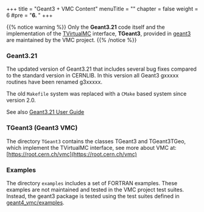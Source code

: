 +++
title = "Geant3 + VMC Content"
menuTitle = ""
chapter = false
weight = 6
#pre = "<b>6. </b>"
+++

{{% notice warning %}}
Only the **Geant3.21** code itself and the implementation of the [TVirtualMC](https://root.cern/doc/master/classTVirtualMC.html) interface, **TGeant3**, provided in [geant3](https://github.com/vmc-project/geant3) are maintained by the VMC project.
{{% /notice %}}

### Geant3.21

The updated version of Geant3.21 that includes several bug fixes compared to the standard version in CERNLIB.
In this version all Geant3 gxxxxx routines have been renamed g3xxxxx.

The old `Makefile` system was replaced with a `CMake` based system since version 2.0.

See also [Geant3.21 User Guide](/geant.pdf) 

### TGeant3 (Geant3 VMC)

The directory `TGeant3` contains the classes TGeant3 and TGeant3TGeo,
which implement the  TVirtualMC interface, see more about VMC at: <br/>
[https://root.cern.ch/vmc](https://root.cern.ch/vmc)

### Examples

The directory `examples` includes a set of FORTRAN examples. These examples are not maintained and tested in the VMC project test suites. Instead, the geant3 package is tested using the test suites defined in [geant4_vmc/examples](/examples).

